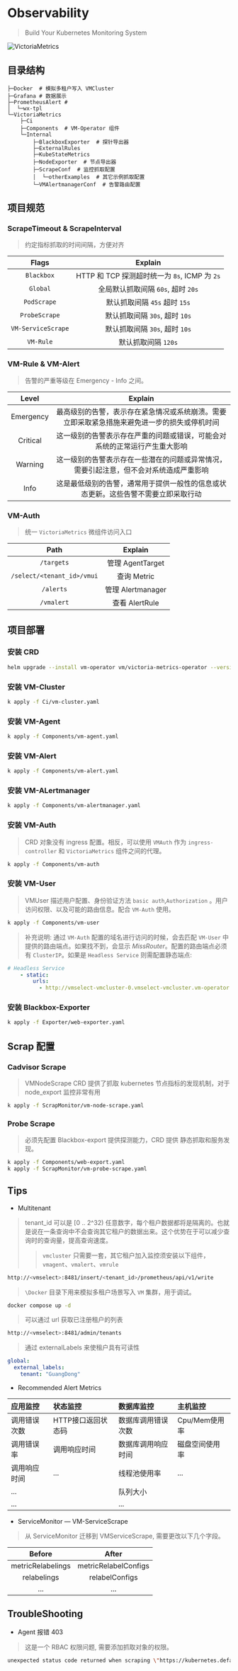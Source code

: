 # Observability

>Build Your Kubernetes Monitoring System

 ![VictoriaMetrics](https://img.shields.io/badge/VictoriaMetrics-%23000000?logo=victoriametrics&logoColor=wilte)

## 目录结构

```
├─Docker  # 模拟多租户写入 VMCluster
├─Grafana # 数据展示
├─PrometheusAlert #
│  └─wx-tpl
└─VictoriaMetrics
    ├─Ci
    ├─Components  # VM-Operator 组件
    └─Internal
        ├─BlackboxExporter  # 探针导出器
        ├─ExternalRules
        ├─KubeStateMetrics
        ├─NodeExporter  # 节点导出器
        ├─ScrapeConf  # 监控抓取配置
        │  └─otherExamples  # 其它示例抓取配置
        └─VMAlertmanagerConf  # 告警路由配置
```  

## 项目规范

### ScrapeTimeout & ScrapeInterval

>约定指标抓取的时间间隔，方便对齐

|       Flags        |                    Explain                    |
| :----------------: | :-------------------------------------------: |
|     `Blackbox`     | HTTP 和 TCP 探测超时统一为 `8s`, ICMP 为 `2s` |
|      `Global`      |      全局默认抓取间隔 `60s`, 超时 `20s`       |
|    `PodScrape`     |         默认抓取间隔 `45s` 超时 `15s`         |
|   `ProbeScrape`    |        默认抓取间隔 `30s`, 超时 `10s`         |
| `VM-ServiceScrape` |        默认抓取间隔 `30s`, 超时 `10s`         |
|     `VM-Rule`      |              默认抓取间隔 `120s`              |

### VM-Rule & VM-Alert

>告警的严重等级在 Emergency - Info 之间。

|   Level   |                                           Explain                                            |
| :-------: | :------------------------------------------------------------------------------------------: |
| Emergency | 最高级别的告警，表示存在紧急情况或系统崩溃。需要立即采取紧急措施来避免进一步的损失或停机时间 |
| Critical  |          这一级别的告警表示存在严重的问题或错误，可能会对系统的正常运行产生重大影响          |
|  Warning  |    这一级别的告警表示存在一些潜在的问题或异常情况，需要引起注意，但不会对系统造成严重影响    |
|   Info    |      这是最低级别的告警，通常用于提供一般性的信息或状态更新。这些告警不需要立即采取行动      |


### VM-Auth 

>统一 `VictoriaMetrics` 微组件访问入口

|            Path            |      Explain      |
| :------------------------: | :---------------: |
|         `/targets`         | 管理 AgentTarget  |
| `/select/<tenant_id>/vmui` |    查询 Metric    |
|         `/alerts`          | 管理 Alertmanager |
|         `/vmalert`         |  查看 AlertRule   |

## 项目部署

### 安装 CRD

```sh
helm upgrade --install vm-operator vm/victoria-metrics-operator --version 0.27.9 -f values.yaml -n vm-operator --create-namespace
```

### 安装 VM-Cluster

```sh
k apply -f Ci/vm-cluster.yaml
```

### 安装 VM-Agent

```sh
k apply -f Components/vm-agent.yaml
```

### 安装 VM-Alert

```sh
k apply -f Components/vm-alert.yaml
```

### 安装 VM-ALertmanager

```sh
k apply -f Components/vm-alertmanager.yaml
```

### 安装 VM-Auth

>CRD 对象没有 ingress 配置。相反，可以使用 `VMAuth` 作为 `ingress-controller` 和 `VictoriaMetrics` 组件之间的代理。

```sh
k apply -f Components/vm-auth
```

### 安装 VM-User

>VMUser 描述用户配置、身份验证方法 `basic auth`,`Authorization` 。用户访问权限、以及可能的路由信息。配合 `VM-Auth` 使用。

```sh
k apply -f Components/vm-user
```

>补充说明: 通过 `VM-Auth` 配置的域名进行访问的时候，会去匹配 `VM-User` 中提供的路由端点。如果找不到，会显示 *MissRouter*。配置的路由端点必须有 `ClusterIP`。如果是 `Headless Service` 则需配置静态端点: 

```yaml
# Headless Service
    - static:
        urls: 
          - http://vmselect-vmcluster-0.vmselect-vmcluster.vm-operator.svc.cluster.local:8481
```

### 安装 Blackbox-Exporter

```sh
k apply -f Exporter/web-exporter.yaml
```

## Scrap 配置

### Cadvisor Scrape

>VMNodeScrape CRD 提供了抓取 kubernetes 节点指标的发现机制，对于 node_export 监控非常有用
```sh
k apply -f ScrapMonitor/vm-node-scrape.yaml
```

### Probe Scrape

>必须先配置 Blackbox-export 提供探测能力，CRD 提供 静态抓取和服务发现。
```sh
k apply -f Components/web-export.yaml
k apply -f ScrapMonitor/vm-probe-scrape.yaml
```


## Tips

- Multitenant

>tenant_id 可以是 [0 .. 2^32) 任意数字，每个租户数据都将是隔离的。也就是说在一条查询中不会查询其它租户的数据出来。这个优势在于可以减少查询时的查询量，提高查询速度。
>>`vmcluster` 只需要一套，其它租户加入监控须安装以下组件，`vmagent`、`vmalert`、`vmrule`

```sh
http://<vmselect>:8481/insert/<tenant_id>/prometheus/api/v1/write
```

>`\Docker` 目录下用来模拟多租户场景写入 `VM` 集群，用于调试。

```sh
docker compose up -d
```

>可以通过 url 获取已注册租户的列表

```sh
http://<vmselect>:8481/admin/tenants
```

>通过 externalLabels 来使租户具有可读性

```yaml
global:
  external_labels:
    tenant: "GuangDong"
```

- Recommended Alert Metrics

| 应用监控     | 状态监控           | 数据库监控         | 主机监控       |
| :----------- | :----------------- | :----------------- | :------------- |
| 调用错误次数 | HTTP接口返回状态码 | 数据库调用错误次数 | Cpu/Mem使用率  |
| 调用错误率   | 调用响应时间       | 数据库调用响应时间 | 磁盘空间使用率 |
| 调用响应时间 | ...                | 线程池使用率       | ...            |
| ...          |                    | 队列大小           |                |
| ...          |                    | ...                |                |


- ServiceMonitor — VM-ServiceScrape

>从 ServiceMonitor 迁移到 VMServiceScrape, 需要更改以下几个字段。

|      Before       |        After         |
| :---------------: | :------------------: |
| metricRelabelings | metricRelabelConfigs |
|    relabelings    |    relabelConfigs    |
|        ...        |         ...          |

## TroubleShooting

- Agent 报错 403

>这是一个 RBAC 权限问题, 需要添加抓取对象的权限。 
```sh
unexpected status code returned when scraping \"https://kubernetes.default.svc:443/api/v1/nodes/worker-2/proxy/metrics/cadvisor\": 403; expecting 200
```
